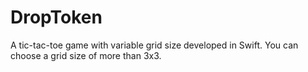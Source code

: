# DropToken

A tic-tac-toe game with variable grid size developed in Swift.
You can choose a grid size of more than 3x3.

